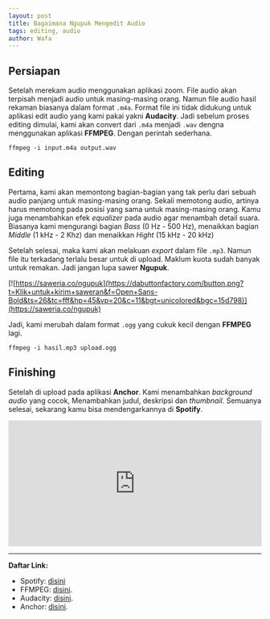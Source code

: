 ```yaml
---
layout: post
title: Bagaimana Ngupuk Mengedit Audio
tags: editing, audio
author: Wafa
---
```


## Persiapan

Setelah merekam audio menggunakan aplikasi zoom.
File audio akan terpisah menjadi audio untuk masing-masing orang.
Namun file audio hasil rekaman biasanya dalam format `.m4a`.
Format file ini tidak didukung untuk aplikasi edit audio yang kami pakai
yakni **Audacity**.
Jadi sebelum proses editing dimulai, kami akan convert dari `.m4a`
menjadi `.wav` dengna menggunakan aplikasi **FFMPEG**.
Dengan perintah sederhana.

```shell
ffmpeg -i input.m4a output.wav
```

## Editing

Pertama, kami akan memontong bagian-bagian yang tak perlu
dari sebuah audio panjang untuk masing-masing orang.
Sekali memotong audio, artinya harus memotong
pada posisi yang sama untuk masing-masing orang.
Kamu juga menambahkan efek _equalizer_ pada audio agar menambah detail suara.
Biasanya kami mengurangi bagian _Bass_ (0 Hz - 500 Hz),
menaikkan bagian _Middle_ (1 kHz - 2 Khz) dan menaikkan _Hight_ (15 kHz - 20 kHz)

Setelah selesai, maka kami akan melakuan _export_ dalam file `.mp3`.
Namun file itu terkadang terlalu besar untuk di upload.
Maklum kuota sudah banyak untuk remakan. Jadi jangan lupa sawer **Ngupuk**.

[![https://saweria.co/ngupuk](https://dabuttonfactory.com/button.png?t=Klik+untuk+kirim+saweran&f=Open+Sans-Bold&ts=26&tc=fff&hp=45&vp=20&c=11&bgt=unicolored&bgc=15d798)](https://saweria.co/ngupuk)

Jadi, kami merubah dalam format `.ogg` yang cukuk kecil dengan **FFMPEG** lagi.

```shell
ffmpeg -i hasil.mp3 upload.ogg
```

## Finishing

Setelah di upload pada aplikasi **Anchor**.
Kami menambahkan _background audio_ yang cocok,
Menambahkan judul, deskripsi dan _thumbnail_.
Semuanya selesai, sekarang kamu bisa mendengarkannya di **Spotify**.

<iframe src="https://open.spotify.com/embed/show/50m3Obwrrx2Cpn0M7aanR7" width="100%" height="250" frameborder="0" allowtransparency="true" allow="encrypted-media"></iframe>

---

**Daftar Link:**

- Spotify: [disini](https://open.spotify.com/show/50m3Obwrrx2Cpn0M7aanR7)
- FFMPEG: [disini](https://ffmpeg.org/).
- Audacity: [disini](https://www.audacityteam.org/).
- Anchor: [disini](https://anchor.fm/ngupuk).
